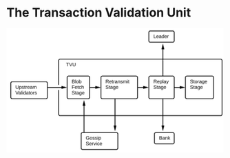 # The Transaction Validation Unit

<img alt="TVU Block Diagram" src=".gitbook/assets/tvu.svg" class="center"/>
